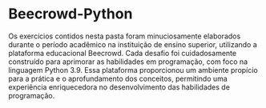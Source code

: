 # Beecrowd-Python

Os exercícios contidos nesta pasta foram minuciosamente elaborados durante o período acadêmico na instituição de ensino superior, utilizando a plataforma educacional Beecrowd. Cada desafio foi cuidadosamente construído para aprimorar as habilidades em programação, com foco na linguagem Python 3.9. Essa plataforma proporcionou um ambiente propício para a prática e o aprofundamento dos conceitos, permitindo uma experiência enriquecedora no desenvolvimento das habilidades de programação.

